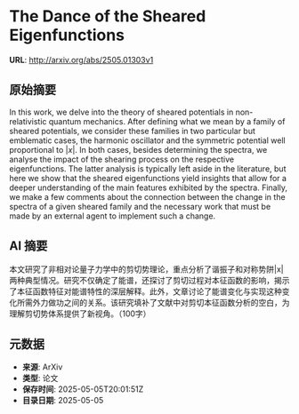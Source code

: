 # The Dance of the Sheared Eigenfunctions

**URL**: http://arxiv.org/abs/2505.01303v1

## 原始摘要

In this work, we delve into the theory of sheared potentials in
non-relativistic quantum mechanics. After defining what we mean by a family of
sheared potentials, we consider these families in two particular but emblematic
cases, the harmonic oscillator and the symmetric potential well proportional to
$|x|$. In both cases, besides determining the spectra, we analyse the impact of
the shearing process on the respective eigenfunctions. The latter analysis is
typically left aside in the literature, but here we show that the sheared
eigenfunctions yield insights that allow for a deeper understanding of the main
features exhibited by the spectra. Finally, we make a few comments about the
connection between the change in the spectra of a given sheared family and the
necessary work that must be made by an external agent to implement such a
change.


## AI 摘要

本文研究了非相对论量子力学中的剪切势理论，重点分析了谐振子和对称势阱|x|两种典型情况。研究不仅确定了能谱，还探讨了剪切过程对本征函数的影响，揭示了本征函数特征对能谱特性的深层解释。此外，文章讨论了能谱变化与实现这种变化所需外力做功之间的关系。该研究填补了文献中对剪切本征函数分析的空白，为理解剪切势体系提供了新视角。（100字）

## 元数据

- **来源**: ArXiv
- **类型**: 论文
- **保存时间**: 2025-05-05T20:01:51Z
- **目录日期**: 2025-05-05

